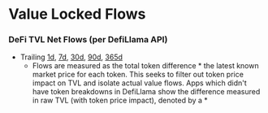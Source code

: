 # Value Locked Flows

### DeFi TVL Net Flows (per DefiLlama API)
- Trailing [1d](https://static.optimism.io/op-analytics/value_locked_flows/img_outputs/html/net_app_flows_1d.html), [7d](https://static.optimism.io/op-analytics/value_locked_flows/img_outputs/html/net_app_flows_7d.html), [30d](https://static.optimism.io/op-analytics/value_locked_flows/img_outputs/html/net_app_flows_30d.html), [90d](https://static.optimism.io/op-analytics/value_locked_flows/img_outputs/html/net_app_flows_90d.html), [365d](https://static.optimism.io/op-analytics/value_locked_flows/img_outputs/html/net_app_flows_365d.html)
  - Flows are measured as the total token difference * the latest known market price for each token. This seeks to filter out token price impact on TVL and isolate actual value flows. Apps which didn't have token breakdowns in DefiLlama show the difference measured in raw TVL (with token price impact), denoted by a *
